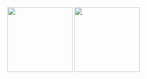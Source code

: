 <!--
- 🔭 I’m currently working on ...
- 🌱 I’m currently learning ...
- 👯 I’m looking to collaborate on ...
- 🤔 I’m looking for help with ...
- 💬 Ask me about ...
- 📫 How to reach me: ...
- 😄 Pronouns: ...
- ⚡ Fun fact: ...
-->
<div>
  <!-- My stats -->
 <img height="150em" src="https://github-readme-stats-flickza.vercel.app/api?username=Flickza&&show_icons=true&title_color=ffffff&icon_color=bb2acf&text_color=daf7dc&bg_color=151515" />

  <!-- My top used languages -->
  <img height="150em" src="https://github-readme-stats-flickza.vercel.app/api/top-langs/?username=Flickza&layout=compact&langs_count=16&theme=dark" />
</div>

